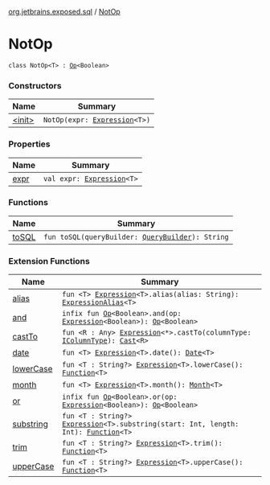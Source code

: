 [org.jetbrains.exposed.sql](../index.md) / [NotOp](.)

# NotOp

`class NotOp<T> : `[`Op`](../-op/index.md)`<Boolean>`

### Constructors

| Name | Summary |
|---|---|
| [&lt;init&gt;](-init-.md) | `NotOp(expr: `[`Expression`](../-expression/index.md)`<T>)` |

### Properties

| Name | Summary |
|---|---|
| [expr](expr.md) | `val expr: `[`Expression`](../-expression/index.md)`<T>` |

### Functions

| Name | Summary |
|---|---|
| [toSQL](to-s-q-l.md) | `fun toSQL(queryBuilder: `[`QueryBuilder`](../-query-builder/index.md)`): String` |

### Extension Functions

| Name | Summary |
|---|---|
| [alias](../alias.md) | `fun <T> `[`Expression`](../-expression/index.md)`<T>.alias(alias: String): `[`ExpressionAlias`](../-expression-alias/index.md)`<T>` |
| [and](../and.md) | `infix fun `[`Op`](../-op/index.md)`<Boolean>.and(op: `[`Expression`](../-expression/index.md)`<Boolean>): `[`Op`](../-op/index.md)`<Boolean>` |
| [castTo](../cast-to.md) | `fun <R : Any> `[`Expression`](../-expression/index.md)`<*>.castTo(columnType: `[`IColumnType`](../-i-column-type/index.md)`): `[`Cast`](../-cast/index.md)`<R>` |
| [date](../date.md) | `fun <T> `[`Expression`](../-expression/index.md)`<T>.date(): `[`Date`](../-date/index.md)`<T>` |
| [lowerCase](../lower-case.md) | `fun <T : String?> `[`Expression`](../-expression/index.md)`<T>.lowerCase(): `[`Function`](../-function/index.md)`<T>` |
| [month](../month.md) | `fun <T> `[`Expression`](../-expression/index.md)`<T>.month(): `[`Month`](../-month/index.md)`<T>` |
| [or](../or.md) | `infix fun `[`Op`](../-op/index.md)`<Boolean>.or(op: `[`Expression`](../-expression/index.md)`<Boolean>): `[`Op`](../-op/index.md)`<Boolean>` |
| [substring](../substring.md) | `fun <T : String?> `[`Expression`](../-expression/index.md)`<T>.substring(start: Int, length: Int): `[`Function`](../-function/index.md)`<T>` |
| [trim](../trim.md) | `fun <T : String?> `[`Expression`](../-expression/index.md)`<T>.trim(): `[`Function`](../-function/index.md)`<T>` |
| [upperCase](../upper-case.md) | `fun <T : String?> `[`Expression`](../-expression/index.md)`<T>.upperCase(): `[`Function`](../-function/index.md)`<T>` |
